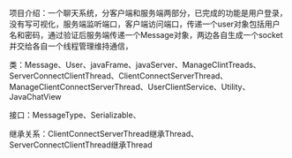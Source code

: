 项目介绍：一个聊天系统，分客户端和服务端两部分，已完成的功能是用户登录，没有写可视化，服务端监听端口，客户端访问端口，传递一个user对象包括用户名和密码，通过验证后服务端传递一个Message对象，两边各自生成一个socket并交给各自一个线程管理维持通信，

类：Message、User、javaFrame、javaServer、ManageClintTreads、ServerConnectClientThread、ClientConnectServerThread、ManageClientConnectServerThread、UserClientService、Utility、JavaChatView

接口：MessageType、Serializable、

继承关系：ClientConnectServerThread继承Thread、ServerConnectClientThread继承Thread

